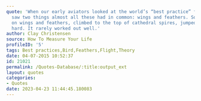 ```yaml
---
quote: 'When our early aviators looked at the world’s “best practice” fliers—birds—they
  saw two things almost all these had in common: wings and feathers. So, they strapped
  on wings and feathers, climbed to the top of cathedral spires, jumped off and flapped
  hard. It rarely worked out well.'
author: Clay Christensen
source: How To Measure Your Life
profileID: '5'
tags: Best practices,Bird,Feathers,Flight,Theory
date: 04-07-2015 10:52:37
id: 21021
permalink: /Quotes-Database/:title:output_ext
layout: quotes
categories:
- Quotes
date: 2023-04-23 11:44:45.180083
---
```

